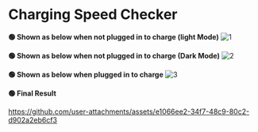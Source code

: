 # Charging Speed Checker

**🟢 Shown as below when not plugged in to charge (light Mode)**
![1](https://github.com/user-attachments/assets/4ed10cfc-bb45-4c56-98fb-487f86bdd542)


**🟢 Shown as below when not plugged in to charge (Dark Mode)**
![2](https://github.com/user-attachments/assets/f7ec4479-38d6-4e53-90be-28a54c2d7744)


**🟢 Shown as below when plugged in to charge**
![3](https://github.com/user-attachments/assets/48279da4-4d11-4f4a-82cc-6274424a0c61)


**🟢 Final Result**


https://github.com/user-attachments/assets/e1066ee2-34f7-48c9-80c2-d902a2eb6cf3

